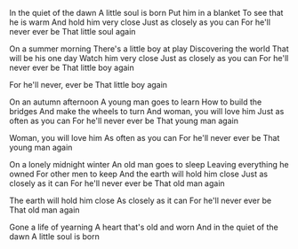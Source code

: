 In the quiet of the dawn
A little soul is born
Put him in a blanket
To see that he is warm
And hold him very close
Just as closely as you can
For he'll never ever be
That little soul again

On a summer morning
There's a little boy at play
Discovering the world
That will be his one day
Watch him very close
Just as closely as you can
For he'll never ever be
That little boy again

For he'll never, ever be
That little boy again

On an autumn afternoon
A young man goes to learn
How to build the bridges
And make the wheels to turn
And woman, you will love him
Just as often as you can
For he'll never ever be
That young man again

Woman, you will love him
As often as you can
For he'll never ever be
That young man again

On a lonely midnight winter
An old man goes to sleep
Leaving everything he owned
For other men to keep
And the earth will hold him close
Just as closely as it can
For he'll never ever be
That old man again

The earth will hold him close
As closely as it can
For he'll never ever be
That old man again

Gone a life of yearning
A heart that's old and worn
And in the quiet of the dawn
A little soul is born
